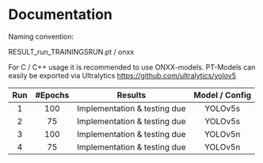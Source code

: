 <h1>Documentation</h1>

Naming convention: 

RESULT_run_TRAININGSRUN.pt / onxx

For C / C++ usage it is recommended to use ONXX-models. PT-Models can easily be exported via Ultralytics 
https://github.com/ultralytics/yolov5 


| Run          | #Epochs         | Results                      | Model / Config    |
| :-----------:| :--------------: | :-------------------------: | :--------------: |
| 1 | 100 | Implementation & testing due   | YOLOv5s |
| 2 | 75   | Implementation & testing due   | YOLOv5s |
| 3 | 100   | Implementation & testing due   | YOLOv5n |
| 4 | 75 | Implementation & testing due | YOLOv5n


